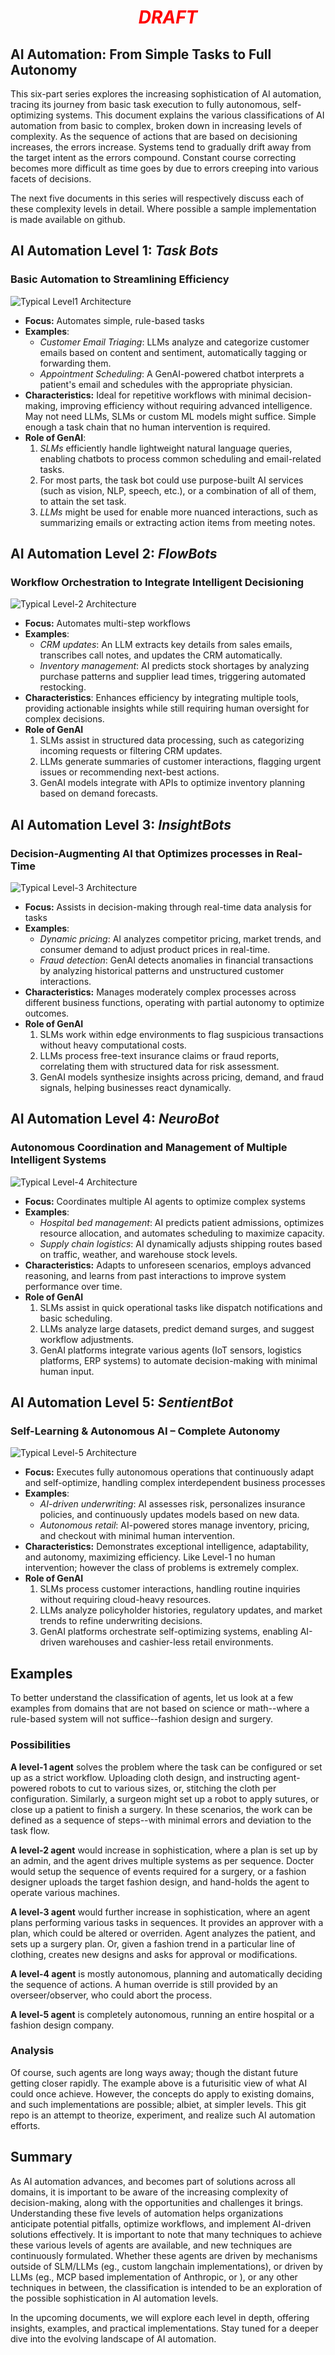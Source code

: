 
# <p style="text-align: center;">_<span style="color:red;align=center">DRAFT</span>_</p>

## **AI Automation: From Simple Tasks to Full Autonomy**  

This six-part series explores the increasing sophistication of AI automation, tracing its journey from basic task execution to fully autonomous, self-optimizing systems. This document explains the various classifications of AI automation from basic to complex, broken down in increasing levels of complexity. As the sequence of actions that are based on decisioning increases, the errors increase. Systems tend to gradually drift away from the target intent as the errors compound. Constant course correcting becomes more difficult as time goes by due to errors creeping into various facets of decisions.

The next five documents in this series will respectively discuss each of these complexity levels in detail. Where possible a sample implementation is made available on github.

## AI Automation Level 1: _Task Bots_

### Basic Automation to Streamlining Efficiency  

![Typical Level1 Architecture](images/Level1.png)

- **Focus:** Automates simple, rule-based tasks
- **Examples**:
  - _Customer Email Triaging_: LLMs analyze and categorize customer emails based on content and sentiment, automatically tagging or forwarding them.
  - _Appointment Scheduling_: A GenAI-powered chatbot interprets a patient's email  and schedules with the appropriate physician.
- **Characteristics:** Ideal for repetitive workflows with minimal decision-making, improving efficiency without requiring advanced intelligence. May not need LLMs, SLMs or custom ML models might suffice. Simple enough a task chain that no human intervention is required.
- **Role of GenAI**:
  1. _SLMs_ efficiently handle lightweight natural language queries, enabling chatbots to process common scheduling and email-related tasks.
  2. For most parts, the task bot could use purpose-built AI services (such as vision, NLP, speech, etc.), or a combination of all of them, to attain the set task.
  3. _LLMs_ might be used for enable more nuanced interactions, such as summarizing emails or extracting action items from meeting notes.

## AI Automation Level 2: _FlowBots_

### Workflow Orchestration to Integrate Intelligent Decisioning

![Typical Level-2 Architecture](images/Level2.png)

- **Focus:** Automates multi-step workflows
- **Examples**:
  - _CRM updates_: An LLM extracts key details from sales emails, transcribes call notes, and updates the CRM automatically.
  - _Inventory management_: AI predicts stock shortages by analyzing purchase patterns and supplier lead times, triggering automated restocking.
- **Characteristics**: Enhances efficiency by integrating multiple tools, providing actionable insights while still requiring human oversight for complex decisions.  
- **Role of GenAI**
    1. SLMs assist in structured data processing, such as categorizing incoming requests or filtering CRM updates.
    2. LLMs generate summaries of customer interactions, flagging urgent issues or recommending next-best actions.
    3. GenAI models integrate with APIs to optimize inventory planning based on demand forecasts.

## AI Automation Level 3: _InsightBots_

### Decision-Augmenting AI that Optimizes processes in Real-Time  

![Typical Level-3 Architecture](images/Level3.png)

- **Focus:** Assists in decision-making through real-time data analysis for tasks
- **Examples**:
  - _Dynamic pricing_: AI analyzes competitor pricing, market trends, and consumer demand to adjust product prices in real-time.
  - _Fraud detection_: GenAI detects anomalies in financial transactions by analyzing historical patterns and unstructured customer interactions.
- **Characteristics:** Manages moderately complex processes across different business functions, operating with partial autonomy to optimize outcomes.  
- **Role of GenAI**
  1. SLMs work within edge environments to flag suspicious transactions without heavy computational costs.
  2. LLMs process free-text insurance claims or fraud reports, correlating them with structured data for risk assessment.
  3. GenAI models synthesize insights across pricing, demand, and fraud signals, helping businesses react dynamically.

## AI Automation Level 4: _NeuroBot_

### Autonomous Coordination and Management of Multiple Intelligent Systems

![Typical Level-4 Architecture](images/Level4.png)

- **Focus:** Coordinates multiple AI agents to optimize complex systems
- **Examples**:
  - _Hospital bed management_: AI predicts patient admissions, optimizes resource allocation, and automates scheduling to maximize capacity.
  - _Supply chain logistics_: AI dynamically adjusts shipping routes based on traffic, weather, and warehouse stock levels.
- **Characteristics:** Adapts to unforeseen scenarios, employs advanced reasoning, and learns from past interactions to improve system performance over time.
- **Role of GenAI**
  1. SLMs assist in quick operational tasks like dispatch notifications and basic scheduling.
  2. LLMs analyze large datasets, predict demand surges, and suggest workflow adjustments.
  3. GenAI platforms integrate various agents (IoT sensors, logistics platforms, ERP systems) to automate decision-making with minimal human input.

## AI Automation Level 5: _SentientBot_

### Self-Learning & Autonomous AI – Complete Autonomy

![Typical Level-5 Architecture](images/Level5.png)

- **Focus:** Executes fully autonomous operations that continuously adapt and self-optimize, handling complex interdependent business processes
- **Examples**:
  - _AI-driven underwriting_: AI assesses risk, personalizes insurance policies, and continuously updates models based on new data.
  - _Autonomous retail_: AI-powered stores manage inventory, pricing, and checkout with minimal human intervention.
- **Characteristics:** Demonstrates exceptional intelligence, adaptability, and autonomy, maximizing efficiency. Like Level-1 no human intervention; however the class of problems is extremely complex.
- **Role of GenAI**
  1. SLMs process customer interactions, handling routine inquiries without requiring cloud-heavy resources.
  2. LLMs analyze policyholder histories, regulatory updates, and market trends to refine underwriting decisions.
  3. GenAI platforms orchestrate self-optimizing systems, enabling AI-driven warehouses and cashier-less retail environments.

## Examples

To better understand the classification of agents, let us look at a few examples from domains that are not based on science or math--where a rule-based system will not suffice--fashion design and surgery.

### Possibilities

**A level-1 agent** solves the problem where the task can be configured or set up as a strict workflow. Uploading cloth design, and instructing agent-powered robots to cut to various sizes, or, stitching the cloth per configuration. Similarly, a surgeon might set up a robot to apply sutures, or close up a patient to finish a surgery. In these scenarios, the work can be defined as a sequence of steps--with minimal errors and deviation to the task flow.

**A level-2 agent** would increase in sophistication, where a plan is set up by an admin, and the agent drives multiple systems as per sequence. Docter would setup the sequence of events required for a surgery, or a fashion designer uploads the target fashion design, and hand-holds the agent to operate various machines.

**A level-3 agent** would further increase in sophistication, where an agent plans performing various tasks in sequences. It provides an approver with a plan, which could be altered or overriden. Agent analyzes the patient, and sets up a surgery plan. Or, given a fashion trend in a particular line of clothing, creates new designs and asks for approval or modifications.

**A level-4 agent** is mostly autonomous, planning and automatically deciding the sequence of actions. A human override is still provided by an overseer/observer, who could abort the process.

**A level-5 agent** is completely autonomous, running an entire hospital or a fashion design company.

### Analysis

Of course, such agents are long ways away; though the distant future getting closer rapidly. The example above is a futurisitic view of what AI could once achieve. However, the concepts do apply to existing domains, and such implementations are possible; albiet, at simpler levels. This git repo is an attempt to theorize, experiment, and realize such AI automation efforts.

## Summary

As AI automation advances, and becomes part of solutions across all domains, it is important to be aware of the increasing complexity of decision-making, along with the opportunities and challenges it brings. Understanding these five levels of automation helps organizations anticipate potential pitfalls, optimize workflows, and implement AI-driven solutions effectively. It is important to note that many techniques to achieve these various levels of agents are available, and new techniques are continuously formulated. Whether these agents are driven by mechanisms outside of SLM/LLMs (eg., custom langchain implementations), or driven by LLMs (eg., MCP based implementation of Anthropic, or ), or any other techniques in between, the classification is intended to be an exploration of the possible sophistication in AI automation levels.

In the upcoming documents, we will explore each level in depth, offering insights, examples, and practical implementations. Stay tuned for a deeper dive into the evolving landscape of AI automation.
